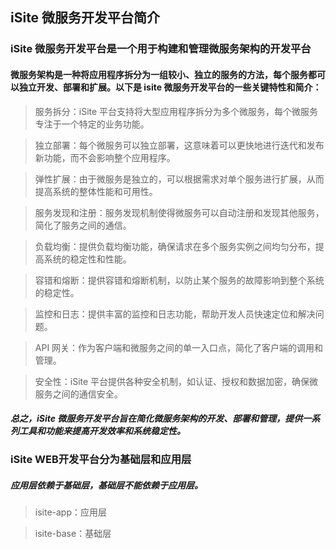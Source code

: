## iSite 微服务开发平台简介

### iSite 微服务开发平台是一个用于构建和管理微服务架构的开发平台
#### 微服务架构是一种将应用程序拆分为一组较小、独立的服务的方法，每个服务都可以独立开发、部署和扩展。以下是 isite 微服务开发平台的一些关键特性和简介：
> 服务拆分：iSite 平台支持将大型应用程序拆分为多个微服务，每个微服务专注于一个特定的业务功能。

> 独立部署：每个微服务可以独立部署，这意味着可以更快地进行迭代和发布新功能，而不会影响整个应用程序。

> 弹性扩展：由于微服务是独立的，可以根据需求对单个服务进行扩展，从而提高系统的整体性能和可用性。

> 服务发现和注册：服务发现机制使得微服务可以自动注册和发现其他服务，简化了服务之间的通信。

> 负载均衡：提供负载均衡功能，确保请求在多个服务实例之间均匀分布，提高系统的稳定性和性能。

> 容错和熔断：提供容错和熔断机制，以防止某个服务的故障影响到整个系统的稳定性。

> 监控和日志：提供丰富的监控和日志功能，帮助开发人员快速定位和解决问题。

> API 网关：作为客户端和微服务之间的单一入口点，简化了客户端的调用和管理。

> 安全性：iSite 平台提供各种安全机制，如认证、授权和数据加密，确保微服务之间的通信安全。

##### 总之，iSite 微服务开发平台旨在简化微服务架构的开发、部署和管理，提供一系列工具和功能来提高开发效率和系统稳定性。

### iSite WEB开发平台分为基础层和应用层
##### 应用层依赖于基础层，基础层不能依赖于应用层。

> isite-app：应用层

> isite-base：基础层

